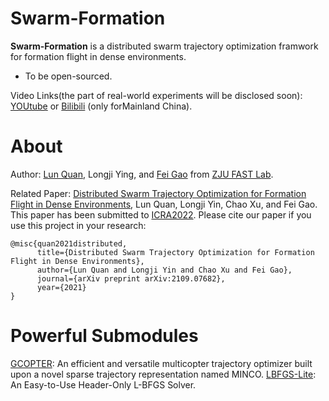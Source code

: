 # Swarm-Formation

**Swarm-Formation** is a distributed swarm trajectory optimization framwork for formation flight in dense environments.
- To be open-sourced.

Video Links(the part of real-world experiments will be disclosed soon): 
[YOUtube](https://www.youtube.com/watch?v=lFumt0rJci4) or [Bilibili](https://www.bilibili.com/video/BV1qv41137Si?spm_id_from=333.999.0.0) (only forMainland China).

# About
Author: [Lun Quan](https://scholar.google.com.hk/citations?user=PNIk-DEAAAAJ&hl=zh-CN), Longji Ying, and [Fei Gao](https://ustfei.com/) from [ZJU FAST Lab](http://zju-fast.com/).

Related Paper:
[Distributed Swarm Trajectory Optimization for Formation Flight in Dense Environments](https://arxiv.org/abs/2109.07682), Lun Quan, Longji Yin, Chao Xu, and Fei Gao. This paper has been submitted to [ICRA2022](https://www.icra2022.org/).
Please cite our paper if you use this project in your research:
```
@misc{quan2021distributed,
      title={Distributed Swarm Trajectory Optimization for Formation Flight in Dense Environments}, 
      author={Lun Quan and Longji Yin and Chao Xu and Fei Gao},
      journal={arXiv preprint arXiv:2109.07682},
      year={2021}
}
```

# Powerful Submodules
[GCOPTER](https://github.com/ZJU-FAST-Lab/GCOPTER): An efficient and versatile multicopter trajectory optimizer built upon a novel sparse trajectory representation named MINCO.
[LBFGS-Lite](https://github.com/ZJU-FAST-Lab/LBFGS-Lite): An Easy-to-Use Header-Only L-BFGS Solver.
